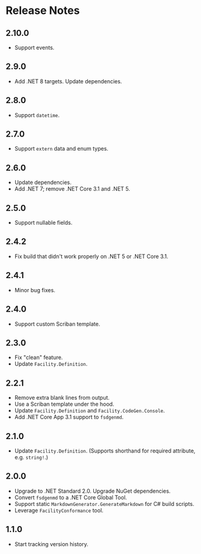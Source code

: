 # Release Notes

## 2.10.0

* Support events.

## 2.9.0

* Add .NET 8 targets. Update dependencies.

## 2.8.0

* Support `datetime`.

## 2.7.0

* Support `extern` data and enum types.

## 2.6.0

* Update dependencies.
* Add .NET 7; remove .NET Core 3.1 and .NET 5.

## 2.5.0

* Support nullable fields.

## 2.4.2

* Fix build that didn't work properly on .NET 5 or .NET Core 3.1.

## 2.4.1

* Minor bug fixes.

## 2.4.0

* Support custom Scriban template.

## 2.3.0

* Fix "clean" feature.
* Update `Facility.Definition`.

## 2.2.1

* Remove extra blank lines from output.
* Use a Scriban template under the hood.
* Update `Facility.Definition` and `Facility.CodeGen.Console`.
* Add .NET Core App 3.1 support to `fsdgenmd`.

## 2.1.0

* Update `Facility.Definition`. (Supports shorthand for required attribute, e.g. `string!`.)

## 2.0.0

* Upgrade to .NET Standard 2.0. Upgrade NuGet dependencies.
* Convert `fsdgenmd` to a .NET Core Global Tool.
* Support static `MarkdownGenerator.GenerateMarkdown` for C# build scripts.
* Leverage `FacilityConformance` tool.

## 1.1.0

* Start tracking version history.

